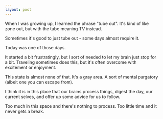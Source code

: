 ```yaml
---
layout: post
---
```


When I was growing up, I learned the phrase "tube out". It's kind of like zone out, but with the tube meaning TV instead. 

Sometimes it's good to just tube out - some days almost require it. 

Today was one of those days. 

It started a bit frustratingly, but I sort of needed to let my brain just stop for a bit. Traveling sometimes does this, but it's often overcome with excitement or enjoyment. 

This state is almost none of that. It's a gray area. A sort of mental purgatory (albeit one you can escape from). 

I think it is in this place that our brains process things, digest the day, our current selves, and offer up some advice for us to follow. 

Too much in this space and there's nothing to process. Too little time and it never gets a break.